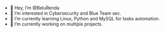 - 👋 Hey, I’m @BeluRenda
- 👀 I’m interested in Cybersecurity and Blue Team sec.
- 🌱 I’m currently learning Linux, Python and MySQL for tasks automation.
- 🔭 I’m currently working on multiple projects.
